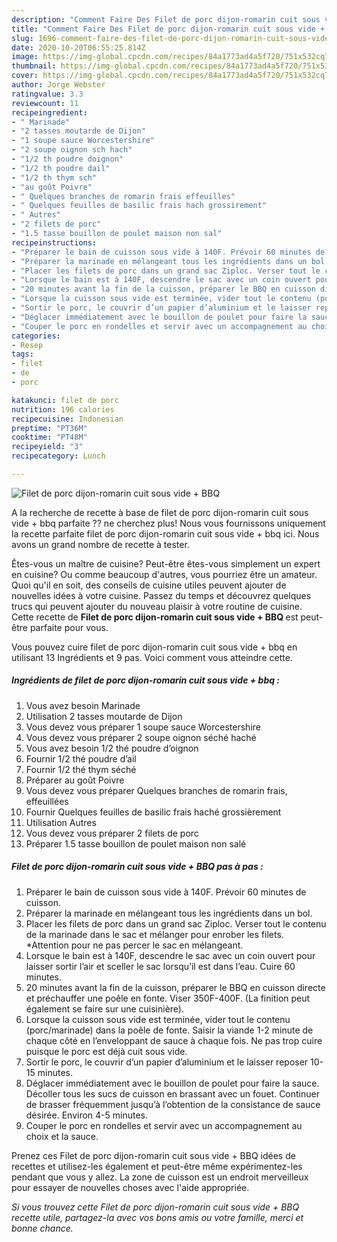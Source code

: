 ```yaml
---
description: "Comment Faire Des Filet de porc dijon-romarin cuit sous vide + BBQ"
title: "Comment Faire Des Filet de porc dijon-romarin cuit sous vide + BBQ"
slug: 1696-comment-faire-des-filet-de-porc-dijon-romarin-cuit-sous-vide-bbq
date: 2020-10-20T06:55:25.814Z
image: https://img-global.cpcdn.com/recipes/84a1773ad4a5f720/751x532cq70/filet-de-porc-dijon-romarin-cuit-sous-vide-bbq-photo-principale-de-la-recette.jpg
thumbnail: https://img-global.cpcdn.com/recipes/84a1773ad4a5f720/751x532cq70/filet-de-porc-dijon-romarin-cuit-sous-vide-bbq-photo-principale-de-la-recette.jpg
cover: https://img-global.cpcdn.com/recipes/84a1773ad4a5f720/751x532cq70/filet-de-porc-dijon-romarin-cuit-sous-vide-bbq-photo-principale-de-la-recette.jpg
author: Jorge Webster
ratingvalue: 3.3
reviewcount: 11
recipeingredient:
- " Marinade"
- "2 tasses moutarde de Dijon"
- "1 soupe sauce Worcestershire"
- "2 soupe oignon sch hach"
- "1/2 th poudre doignon"
- "1/2 th poudre dail"
- "1/2 th thym sch"
- "au goût Poivre"
- " Quelques branches de romarin frais effeuilles"
- " Quelques feuilles de basilic frais hach grossirement"
- " Autres"
- "2 filets de porc"
- "1.5 tasse bouillon de poulet maison non sal"
recipeinstructions:
- "Préparer le bain de cuisson sous vide à 140F. Prévoir 60 minutes de cuisson."
- "Préparer la marinade en mélangeant tous les ingrédients dans un bol."
- "Placer les filets de porc dans un grand sac Ziploc. Verser tout le contenu de la marinade dans le sac et mélanger pour enrober les filets. *Attention pour ne pas percer le sac en mélangeant."
- "Lorsque le bain est à 140F, descendre le sac avec un coin ouvert pour laisser sortir l’air et sceller le sac lorsqu’il est dans l’eau. Cuire 60 minutes."
- "20 minutes avant la fin de la cuisson, préparer le BBQ en cuisson directe et préchauffer une poêle en fonte. Viser 350F-400F. (La finition peut également se faire sur une cuisinière)."
- "Lorsque la cuisson sous vide est terminée, vider tout le contenu (porc/marinade) dans la poêle de fonte. Saisir la viande 1-2 minute de chaque côté en l’enveloppant de sauce à chaque fois. Ne pas trop cuire puisque le porc est déjà cuit sous vide."
- "Sortir le porc, le couvrir d’un papier d’aluminium et le laisser reposer 10-15 minutes."
- "Déglacer immédiatement avec le bouillon de poulet pour faire la sauce. Décoller tous les sucs de cuisson en brassant avec un fouet. Continuer de brasser fréquemment jusqu’à l’obtention de la consistance de sauce désirée. Environ 4-5 minutes."
- "Couper le porc en rondelles et servir avec un accompagnement au choix et la sauce."
categories:
- Resep
tags:
- filet
- de
- porc

katakunci: filet de porc 
nutrition: 196 calories
recipecuisine: Indonesian
preptime: "PT36M"
cooktime: "PT48M"
recipeyield: "3"
recipecategory: Lunch

---
```



![Filet de porc dijon-romarin cuit sous vide + BBQ](https://img-global.cpcdn.com/recipes/84a1773ad4a5f720/751x532cq70/filet-de-porc-dijon-romarin-cuit-sous-vide-bbq-photo-principale-de-la-recette.jpg)

A la recherche de recette à base de filet de porc dijon-romarin cuit sous vide + bbq parfaite ?? ne cherchez plus! Nous vous fournissons uniquement la recette parfaite filet de porc dijon-romarin cuit sous vide + bbq ici. Nous avons un grand nombre de recette à tester.

Êtes-vous un maître de cuisine? Peut-être êtes-vous simplement un expert en cuisine? Ou comme beaucoup d'autres, vous pourriez être un amateur. Quoi qu'il en soit, des conseils de cuisine utiles peuvent ajouter de nouvelles idées à votre cuisine. Passez du temps et découvrez quelques trucs qui peuvent ajouter du nouveau plaisir à votre routine de cuisine. Cette recette de <strong> Filet de porc dijon-romarin cuit sous vide + BBQ </strong> est peut-être parfaite pour vous.

<!--inarticleads1-->

Vous pouvez cuire filet de porc dijon-romarin cuit sous vide + bbq en utilisant 13 Ingrédients et 9 pas. Voici comment vous atteindre cette.

##### Ingrédients de filet de porc dijon-romarin cuit sous vide + bbq :

1. Vous avez besoin  Marinade
1. Utilisation 2 tasses moutarde de Dijon
1. Vous devez vous préparer 1 soupe sauce Worcestershire
1. Vous devez vous préparer 2 soupe oignon séché haché
1. Vous avez besoin 1/2 thé poudre d’oignon
1. Fournir 1/2 thé poudre d’ail
1. Fournir 1/2 thé thym séché
1. Préparer au goût Poivre
1. Vous devez vous préparer  Quelques branches de romarin frais, effeuillées
1. Fournir  Quelques feuilles de basilic frais haché grossièrement
1. Utilisation  Autres
1. Vous devez vous préparer 2 filets de porc
1. Préparer 1.5 tasse bouillon de poulet maison non salé




<!--inarticleads2-->

##### Filet de porc dijon-romarin cuit sous vide + BBQ pas à pas :

1. Préparer le bain de cuisson sous vide à 140F. Prévoir 60 minutes de cuisson.
1. Préparer la marinade en mélangeant tous les ingrédients dans un bol.
1. Placer les filets de porc dans un grand sac Ziploc. Verser tout le contenu de la marinade dans le sac et mélanger pour enrober les filets. *Attention pour ne pas percer le sac en mélangeant.
1. Lorsque le bain est à 140F, descendre le sac avec un coin ouvert pour laisser sortir l’air et sceller le sac lorsqu’il est dans l’eau. Cuire 60 minutes.
1. 20 minutes avant la fin de la cuisson, préparer le BBQ en cuisson directe et préchauffer une poêle en fonte. Viser 350F-400F. (La finition peut également se faire sur une cuisinière).
1. Lorsque la cuisson sous vide est terminée, vider tout le contenu (porc/marinade) dans la poêle de fonte. Saisir la viande 1-2 minute de chaque côté en l’enveloppant de sauce à chaque fois. Ne pas trop cuire puisque le porc est déjà cuit sous vide.
1. Sortir le porc, le couvrir d’un papier d’aluminium et le laisser reposer 10-15 minutes.
1. Déglacer immédiatement avec le bouillon de poulet pour faire la sauce. Décoller tous les sucs de cuisson en brassant avec un fouet. Continuer de brasser fréquemment jusqu’à l’obtention de la consistance de sauce désirée. Environ 4-5 minutes.
1. Couper le porc en rondelles et servir avec un accompagnement au choix et la sauce.




<!--inarticleads1-->

<p>
Prenez ces Filet de porc dijon-romarin cuit sous vide + BBQ idées de recettes et utilisez-les également et peut-être même expérimentez-les pendant que vous y allez. La zone de cuisson est un endroit merveilleux pour essayer de nouvelles choses avec l'aide appropriée.
</p>

<p>
<i>Si vous trouvez cette Filet de porc dijon-romarin cuit sous vide + BBQ recette utile, partagez-la avec vos bons amis ou votre famille, merci et bonne chance.</i>
</p>
